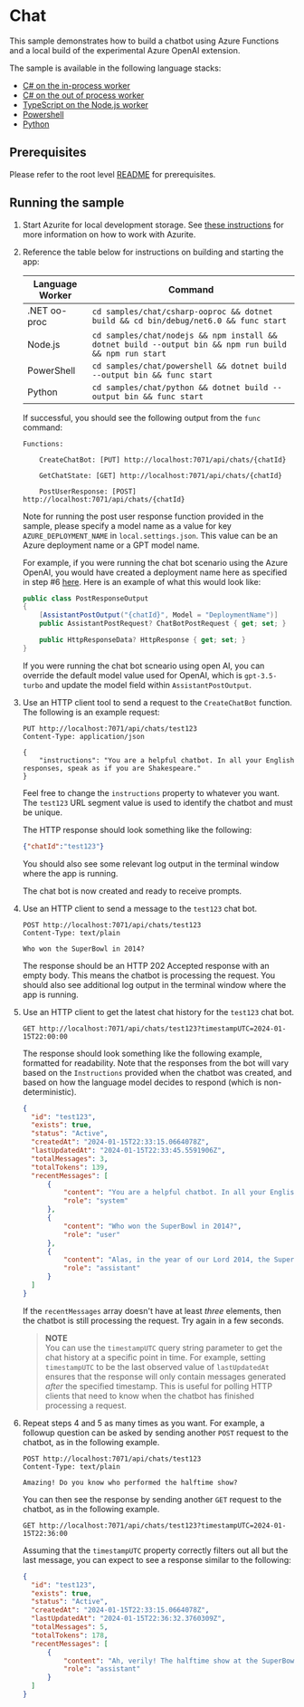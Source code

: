 # Chat

This sample demonstrates how to build a chatbot using Azure Functions and a local build of the experimental Azure OpenAI extension.

The sample is available in the following language stacks:

* [C# on the in-process worker](csharp-inproc)
* [C# on the out of process worker](csharp-ooproc)
* [TypeScript on the Node.js worker](nodejs)
* [Powershell](powershell)
* [Python](python)

## Prerequisites

Please refer to the root level [README](../../README.md#requirements) for prerequisites.

## Running the sample

1. Start Azurite for local development storage. See [these instructions](https://learn.microsoft.com/azure/storage/common/storage-use-azurite) for more information on how to work with Azurite.
2. Reference the table below for instructions on building and starting the app:

    | Language Worker | Command |
    | --------------- | ------- |
    | .NET oo-proc | `cd samples/chat/csharp-ooproc && dotnet build && cd bin/debug/net6.0 && func start` |
    | Node.js | `cd samples/chat/nodejs && npm install && dotnet build --output bin && npm run build && npm run start` |
    | PowerShell | `cd samples/chat/powershell && dotnet build --output bin && func start` |
    | Python | `cd samples/chat/python && dotnet build --output bin && func start` |

    If successful, you should see the following output from the `func` command:

    ```plaintext
    Functions:

        CreateChatBot: [PUT] http://localhost:7071/api/chats/{chatId}

        GetChatState: [GET] http://localhost:7071/api/chats/{chatId}

        PostUserResponse: [POST] http://localhost:7071/api/chats/{chatId}
    ```

    Note for running the post user response function provided in the sample, please specify a model name as a value for key `AZURE_DEPLOYMENT_NAME` in `local.settings.json`. This value can be an Azure deployment name or a GPT model name.

    For example, if you were running the chat bot scenario using the Azure OpenAI, you would have created a deployment name here as specified in step #6 [here](https://learn.microsoft.com/en-us/azure/ai-services/openai/how-to/create-resource?pivots=web-portal#deploy-a-model). Here is an example of what this would look like:

    ```csharp
    public class PostResponseOutput
    {
        [AssistantPostOutput("{chatId}", Model = "DeploymentName")]
        public AssistantPostRequest? ChatBotPostRequest { get; set; }

        public HttpResponseData? HttpResponse { get; set; }
    }

    ```

    If you were running the chat bot scneario using open AI, you can override the default model value used for OpenAI, which is `gpt-3.5-turbo` and update the model field within `AssistantPostOutput`.

3. Use an HTTP client tool to send a request to the `CreateChatBot` function. The following is an example request:

    ```http
    PUT http://localhost:7071/api/chats/test123
    Content-Type: application/json

    {
        "instructions": "You are a helpful chatbot. In all your English responses, speak as if you are Shakespeare."
    }
    ```

    Feel free to change the `instructions` property to whatever you want. The `test123` URL segment value is used to identify the chatbot and must be unique.

    The HTTP response should look something like the following:

    ```json
    {"chatId":"test123"}
    ```

    You should also see some relevant log output in the terminal window where the app is running.

    The chat bot is now created and ready to receive prompts.

4. Use an HTTP client to send a message to the `test123` chat bot.

    ```http
    POST http://localhost:7071/api/chats/test123
    Content-Type: text/plain

    Who won the SuperBowl in 2014?
    ```

    The response should be an HTTP 202 Accepted response with an empty body. This means the chatbot is processing the request.
    You should also see additional log output in the terminal window where the app is running.

5. Use an HTTP client to get the latest chat history for the `test123` chat bot.

    ```http
    GET http://localhost:7071/api/chats/test123?timestampUTC=2024-01-15T22:00:00
    ```

    The response should look something like the following example, formatted for readability.
    Note that the responses from the bot will vary based on the `Instructions` provided when the chatbot was created, and based on how the language model decides to respond (which is non-deterministic).

    ```json
    {
      "id": "test123",
      "exists": true,
      "status": "Active",
      "createdAt": "2024-01-15T22:33:15.0664078Z",
      "lastUpdatedAt": "2024-01-15T22:33:45.5591906Z",
      "totalMessages": 3,
      "totalTokens": 139,
      "recentMessages": [
          {
              "content": "You are a helpful chatbot. In all your English responses, speak as if you are Shakespeare.",
              "role": "system"
          },
          {
              "content": "Who won the SuperBowl in 2014?",
              "role": "user"
          },
          {
              "content": "Alas, in the year of our Lord 2014, the SuperBowl victor was the illustrious Seattle Seahawks. They demonstrated great prowess and prevailed over their worthy adversaries, the Denver Broncos.",
              "role": "assistant"
          }
      ]
    }
    ```

    If the `recentMessages` array doesn't have at least *three* elements, then the chatbot is still processing the request. Try again in a few seconds.

    > **NOTE**<br/>
    > You can use the `timestampUTC` query string parameter to get the chat history at a specific point in time. For example, setting `timestampUTC` to be the last observed value of `lastUpdatedAt` ensures that the response will only contain messages generated *after* the specified timestamp. This is useful for polling HTTP clients that need to know when the chatbot has finished processing a request.

6. Repeat steps 4 and 5 as many times as you want. For example, a followup question can be asked by sending another `POST` request to the chatbot, as in the following example.

    ```http
    POST http://localhost:7071/api/chats/test123
    Content-Type: text/plain

    Amazing! Do you know who performed the halftime show?
    ```

    You can then see the response by sending another `GET` request to the chatbot, as in the following example.

    ```http
    GET http://localhost:7071/api/chats/test123?timestampUTC=2024-01-15T22:36:00
    ```

    Assuming that the `timestampUTC` property correctly filters out all but the last message, you can expect to see a response similar to the following:

    ```json
    {
      "id": "test123",
      "exists": true,
      "status": "Active",
      "createdAt": "2024-01-15T22:33:15.0664078Z",
      "lastUpdatedAt": "2024-01-15T22:36:32.3760309Z",
      "totalMessages": 5,
      "totalTokens": 178,
      "recentMessages": [
          {
              "content": "Ah, verily! The halftime show at the SuperBowl of 2014 was graced by the presence of the fair enchantress known as Bruno Mars. With his dulcet voice and captivating melodies, he entertained the masses gathered with his musical prowess.",
              "role": "assistant"
          }
      ]
    }
    ```
